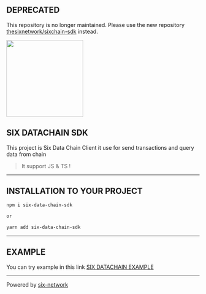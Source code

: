 ## DEPRECATED
This repository is no longer maintained. Please use the new repository [thesixnetwork/sixchain-sdk](https://github.com/thesixnetwork/sixchainJS) instead.


<img src="https://six.network/wp-content/uploads/2022/04/NEW-six-web-Add-SIX-Protocol-08.png" width="200"/>
<!-- This content will not appear in the rendered Markdown -->

## SIX DATACHAIN SDK

This project is Six Data Chain Client it use for send transactions and query data from chain
> It support JS & TS !

------

## INSTALLATION TO YOUR PROJECT

```bash
npm i six-data-chain-sdk

or

yarn add six-data-chain-sdk
```

------

## EXAMPLE

You can try example in this link [SIX DATACHAIN EXAMPLE](https://github.com/thesixnetwork/six-data-chain-sdk/tree/release-v3.4.0/examples)

------
<!-- ## LIBRARY STRUCTURE
<img src="https://raw.githubusercontent.com/thesixnetwork/six-data-chain-sdk/pre-release-prepare-doc/public/libFlow.png?token=GHSAT0AAAAAABWFUV4KDYS5EEWKEKBBTYQWYZEFAWA" width="800"/>

----- -->

Powered by [six-network](https://six.network/)

